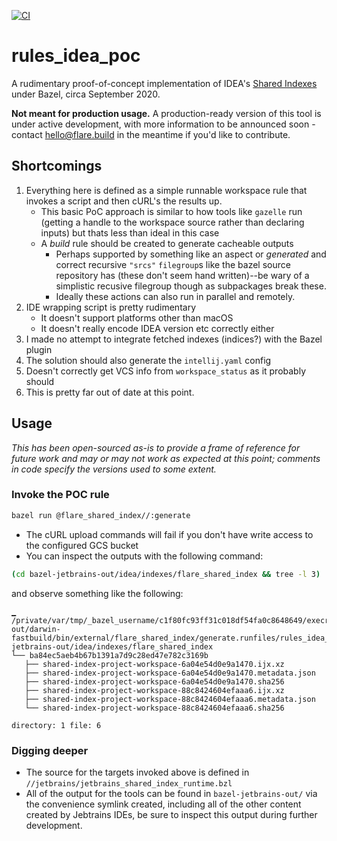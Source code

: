 [![CI](https://github.com/flarebuild/rules_idea_poc/actions/workflows/bazel.yml/badge.svg)](https://github.com/flarebuild/rules_idea_poc/actions/workflows/bazel.yml)

# rules_idea_poc

A rudimentary proof-of-concept implementation of IDEA's [Shared Indexes](https://www.jetbrains.com/help/idea/shared-indexes.html) under Bazel, circa September 2020.

**Not meant for production usage.** A production-ready version of this tool is under active development, with more information to be announced soon - contact hello@flare.build in the meantime if you'd like to contribute.

## Shortcomings

1. Everything here is defined as a simple runnable workspace rule that invokes a script and then cURL's the results up.
   - This basic PoC approach is similar to how tools like `gazelle` run (getting a handle to the workspace source rather than declaring inputs) but thats less than ideal in this case
   - A _build_ rule should be created to generate cacheable outputs
      - Perhaps supported by something like an aspect or _generated_ and correct recursive `"srcs"` `filegroup`s like the bazel source repository has (these don't seem hand written)--be wary of a simplistic recusive filegroup though as subpackages break these.
     - Ideally these actions can also run in parallel and remotely.
2. IDE wrapping script is pretty rudimentary
    - It doesn't support platforms other than macOS
    - It doesn't really encode IDEA version etc correctly either
3. I made no attempt to integrate fetched indexes (indices?) with the Bazel plugin
4. The solution should also generate the `intellij.yaml` config
5. Doesn't correctly get VCS info from `workspace_status` as it probably should
6. This is pretty far out of date at this point.

## Usage

_This has been open-sourced as-is to provide a frame of reference for future work and may or may not work as expected at this point; comments in code specify the versions used to some extent._

### Invoke the POC rule

```bash
bazel run @flare_shared_index//:generate
```

- The cURL upload commands will fail if you don't have write access to the configured GCS bucket
- You can inspect the outputs with the following command:

```bash
(cd bazel-jetbrains-out/idea/indexes/flare_shared_index && tree -l 3)
```

and observe something like the following:

```text
▁
/private/var/tmp/_bazel_username/c1f80fc93ff31c018df54fa0c8648649/execroot/rules_idea_poc/bazel-out/darwin-fastbuild/bin/external/flare_shared_index/generate.runfiles/rules_idea_poc/bazel-jetbrains-out/idea/indexes/flare_shared_index
└── ba84ec5aeb4b67b1391a7d9c28ed47e782c3169b
   ├── shared-index-project-workspace-6a04e54d0e9a1470.ijx.xz
   ├── shared-index-project-workspace-6a04e54d0e9a1470.metadata.json
   ├── shared-index-project-workspace-6a04e54d0e9a1470.sha256
   ├── shared-index-project-workspace-88c8424604efaaa6.ijx.xz
   ├── shared-index-project-workspace-88c8424604efaaa6.metadata.json
   └── shared-index-project-workspace-88c8424604efaaa6.sha256

directory: 1 file: 6
```

### Digging deeper

- The source for the targets invoked above is defined in `//jetbrains/jetbrains_shared_index_runtime.bzl`
- All of the output for the tools can be found in `bazel-jetbrains-out/` via the convenience symlink created, including all of the other content created by Jebtrains IDEs, be sure to inspect this output during further development.
